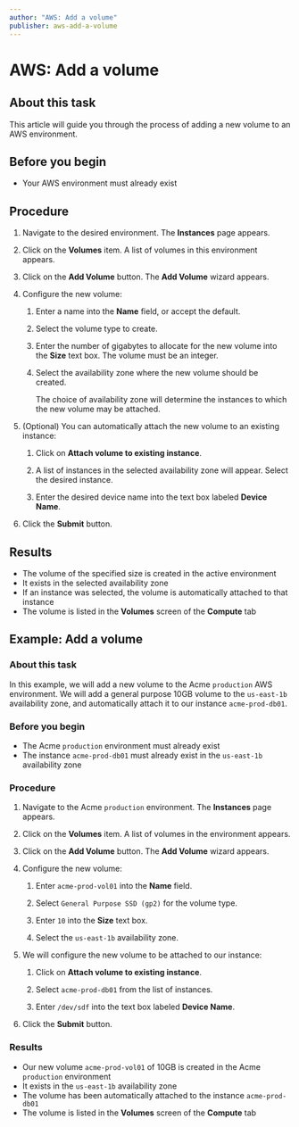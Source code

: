 ```yaml
---
author: "AWS: Add a volume"
publisher: aws-add-a-volume
---
```


# AWS: Add a volume

## About this task

This article will guide you through the process of adding a new volume to an AWS environment.

## Before you begin

-   Your AWS environment must already exist

## Procedure

1.  Navigate to the desired environment. The **Instances** page appears.

2.  Click on the **Volumes** item. A list of volumes in this environment appears.

3.  Click on the **Add Volume** button. The **Add Volume** wizard appears.

4.  Configure the new volume:

    1.  Enter a name into the **Name** field, or accept the default.

    2.  Select the volume type to create.

    3.  Enter the number of gigabytes to allocate for the new volume into the **Size** text box. The volume must be an integer.

    4.  Select the availability zone where the new volume should be created.

        The choice of availability zone will determine the instances to which the new volume may be attached.

5.  \(Optional\) You can automatically attach the new volume to an existing instance:

    1.  Click on **Attach volume to existing instance**.

    2.  A list of instances in the selected availability zone will appear. Select the desired instance.

    3.  Enter the desired device name into the text box labeled **Device Name**.

6.  Click the **Submit** button.


## Results

-   The volume of the specified size is created in the active environment
-   It exists in the selected availability zone
-   If an instance was selected, the volume is automatically attached to that instance
-   The volume is listed in the **Volumes** screen of the **Compute** tab

## Example: Add a volume

### About this task

In this example, we will add a new volume to the Acme `production` AWS environment. We will add a general purpose 10GB volume to the `us-east-1b` availability zone, and automatically attach it to our instance `acme-prod-db01`.

### Before you begin

-   The Acme `production` environment must already exist
-   The instance `acme-prod-db01` must already exist in the `us-east-1b` availability zone

### Procedure

1.  Navigate to the Acme `production` environment. The **Instances** page appears.

2.  Click on the **Volumes** item. A list of volumes in the environment appears.

3.  Click on the **Add Volume** button. The **Add Volume** wizard appears.

4.  Configure the new volume:

    1.  Enter `acme-prod-vol01` into the **Name** field.

    2.  Select `General Purpose SSD (gp2)` for the volume type.

    3.  Enter `10` into the **Size** text box.

    4.  Select the `us-east-1b` availability zone.

5.  We will configure the new volume to be attached to our instance:

    1.  Click on **Attach volume to existing instance**.

    2.  Select `acme-prod-db01` from the list of instances.

    3.  Enter `/dev/sdf` into the text box labeled **Device Name**.

6.  Click the **Submit** button.


### Results

-   Our new volume `acme-prod-vol01` of 10GB is created in the Acme `production` environment
-   It exists in the `us-east-1b` availability zone
-   The volume has been automatically attached to the instance `acme-prod-db01`
-   The volume is listed in the **Volumes** screen of the **Compute** tab

